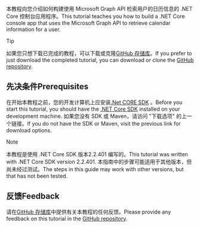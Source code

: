<!-- markdownlint-disable MD002 MD041 -->

<span data-ttu-id="738e5-101">本教程向您介绍如何构建使用 Microsoft Graph API 检索用户的日历信息的 .NET Core 控制台应用程序。</span><span class="sxs-lookup"><span data-stu-id="738e5-101">This tutorial teaches you how to build a .NET Core console app that uses the Microsoft Graph API to retrieve calendar information for a user.</span></span>

> [!TIP]
> <span data-ttu-id="738e5-102">如果您只想下载已完成的教程，可以下载或克隆[GitHub 存储库](https://github.com/microsoftgraph/msgraph-training-dotnet-core)。</span><span class="sxs-lookup"><span data-stu-id="738e5-102">If you prefer to just download the completed tutorial, you can download or clone the [GitHub repository](https://github.com/microsoftgraph/msgraph-training-dotnet-core).</span></span>

## <a name="prerequisites"></a><span data-ttu-id="738e5-103">先决条件</span><span class="sxs-lookup"><span data-stu-id="738e5-103">Prerequisites</span></span>

<span data-ttu-id="738e5-104">在开始本教程之前，您的开发计算机上应安装[.Net CORE SDK](https://dotnet.microsoft.com/download) 。</span><span class="sxs-lookup"><span data-stu-id="738e5-104">Before you start this tutorial, you should have the [.NET Core SDK](https://dotnet.microsoft.com/download) installed on your development machine.</span></span> <span data-ttu-id="738e5-105">如果您没有 SDK 或 Maven，请访问 "下载选项" 的上一个链接。</span><span class="sxs-lookup"><span data-stu-id="738e5-105">If you do not have the SDK or Maven, visit the previous link for download options.</span></span>

> [!NOTE]
> <span data-ttu-id="738e5-106">本教程是使用 .NET Core SDK 版本2.2.401 编写的。</span><span class="sxs-lookup"><span data-stu-id="738e5-106">This tutorial was written with .NET Core SDK version 2.2.401.</span></span> <span data-ttu-id="738e5-107">本指南中的步骤可能适用于其他版本，但尚未经过测试。</span><span class="sxs-lookup"><span data-stu-id="738e5-107">The steps in this guide may work with other versions, but that has not been tested.</span></span>

## <a name="feedback"></a><span data-ttu-id="738e5-108">反馈</span><span class="sxs-lookup"><span data-stu-id="738e5-108">Feedback</span></span>

<span data-ttu-id="738e5-109">请在[GitHub 存储库](https://github.com/microsoftgraph/msgraph-training-dotnet-core)中提供有关本教程的任何反馈。</span><span class="sxs-lookup"><span data-stu-id="738e5-109">Please provide any feedback on this tutorial in the [GitHub repository](https://github.com/microsoftgraph/msgraph-training-dotnet-core).</span></span>
